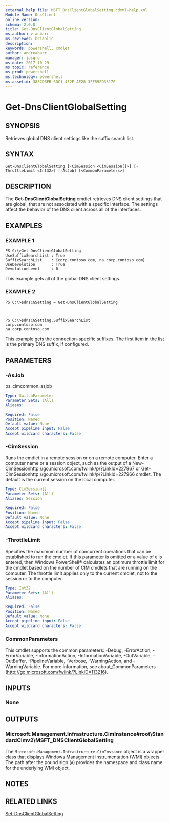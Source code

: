 ```yaml
---
external help file: MSFT_DnsClientGlobalSetting.cdxml-help.xml
Module Name: DnsClient
online version: 
schema: 2.0.0
title: Get-DnsClientGlobalSetting
ms.author: v-anbarr
ms.reviewer: brianlic
description: 
keywords: powershell, cmdlet
author: andreabarr
manager: jasgro
ms.date: 2017-10-29
ms.topic: reference
ms.prod: powershell
ms.technology: powershell
ms.assetid: 388CDBFB-6DC1-452F-AF28-3FF59FD3317F
---
```


# Get-DnsClientGlobalSetting

## SYNOPSIS
Retrieves global DNS client settings like the suffix search list.

## SYNTAX

```
Get-DnsClientGlobalSetting [-CimSession <CimSession[]>] [-ThrottleLimit <Int32>] [-AsJob] [<CommonParameters>]
```

## DESCRIPTION
The **Get-DnsClientGlobalSetting** cmdlet retrieves DNS client settings that are global, that are not associated with a specific interface.
The settings affect the behavior of the DNS client across all of the interfaces.

## EXAMPLES

### EXAMPLE 1
```
PS C:\>Get-DnsClientGlobalSetting
UseSuffixSearchList : True 
SuffixSearchList    : {corp.contoso.com, na.corp.contoso.com} 
UseDevolution       : True 
DevolutionLevel     : 0
```

This example gets all of the global DNS client settings.

### EXAMPLE 2
```
PS C:\>$dnsCGSetting = Get-DnsClientGlobalSetting



PS C:\>$dnsCGSetting.SuffixSearchList
corp.contoso.com 
na.corp.contoso.com
```

This example gets the connection-specific suffixes.
The first item in the list is the primary DNS suffix, if configured.

## PARAMETERS

### -AsJob
ps_cimcommon_asjob

```yaml
Type: SwitchParameter
Parameter Sets: (All)
Aliases: 

Required: False
Position: Named
Default value: None
Accept pipeline input: False
Accept wildcard characters: False
```

### -CimSession
Runs the cmdlet in a remote session or on a remote computer.
Enter a computer name or a session object, such as the output of a New-CimSessionhttp://go.microsoft.com/fwlink/p/?LinkId=227967 or Get-CimSessionhttp://go.microsoft.com/fwlink/p/?LinkId=227966 cmdlet.
The default is the current session on the local computer.

```yaml
Type: CimSession[]
Parameter Sets: (All)
Aliases: Session

Required: False
Position: Named
Default value: None
Accept pipeline input: False
Accept wildcard characters: False
```

### -ThrottleLimit
Specifies the maximum number of concurrent operations that can be established to run the cmdlet.
If this parameter is omitted or a value of `0` is entered, then Windows PowerShell® calculates an optimum throttle limit for the cmdlet based on the number of CIM cmdlets that are running on the computer.
The throttle limit applies only to the current cmdlet, not to the session or to the computer.

```yaml
Type: Int32
Parameter Sets: (All)
Aliases: 

Required: False
Position: Named
Default value: None
Accept pipeline input: False
Accept wildcard characters: False
```

### CommonParameters
This cmdlet supports the common parameters: -Debug, -ErrorAction, -ErrorVariable, -InformationAction, -InformationVariable, -OutVariable, -OutBuffer, -PipelineVariable, -Verbose, -WarningAction, and -WarningVariable. For more information, see about_CommonParameters (http://go.microsoft.com/fwlink/?LinkID=113216).

## INPUTS

### None

## OUTPUTS

### Microsoft.Management.Infrastructure.CimInstance#root\StandardCimv2\MSFT_DNSClientGlobalSetting
The `Microsoft.Management.Infrastructure.CimInstance` object is a wrapper class that displays Windows Management Instrumentation (WMI) objects.
The path after the pound sign (`#`) provides the namespace and class name for the underlying WMI object.

## NOTES

## RELATED LINKS

[Set-DnsClientGlobalSetting](./Set-DnsClientGlobalSetting.md)

